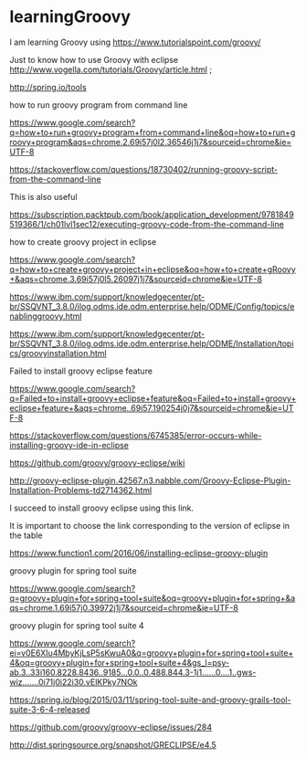 # learningGroovy
I am learning Groovy using https://www.tutorialspoint.com/groovy/  


Just to know how to use Groovy with eclipse http://www.vogella.com/tutorials/Groovy/article.html  ;

http://spring.io/tools

how to run groovy program from command line

https://www.google.com/search?q=how+to+run+groovy+program+from+command+line&oq=how+to+run+groovy+program&aqs=chrome.2.69i57j0l2.36546j1j7&sourceid=chrome&ie=UTF-8

https://stackoverflow.com/questions/18730402/running-groovy-script-from-the-command-line

This is also useful

https://subscription.packtpub.com/book/application_development/9781849519366/1/ch01lvl1sec12/executing-groovy-code-from-the-command-line

how to create groovy project in eclipse

https://www.google.com/search?q=how+to+create+groovy+project+in+eclipse&oq=how+to+create+gRoovy+&aqs=chrome.3.69i57j0l5.26097j1j7&sourceid=chrome&ie=UTF-8

https://www.ibm.com/support/knowledgecenter/pt-br/SSQVNT_3.8.0/ilog.odms.ide.odm.enterprise.help/ODME/Config/topics/enablinggroovy.html

https://www.ibm.com/support/knowledgecenter/pt-br/SSQVNT_3.8.0/ilog.odms.ide.odm.enterprise.help/ODME/Installation/topics/groovyinstallation.html


Failed to install groovy eclipse feature

https://www.google.com/search?q=Failed+to+install+groovy+eclipse+feature&oq=Failed+to+install+groovy+eclipse+feature+&aqs=chrome..69i57.190254j0j7&sourceid=chrome&ie=UTF-8

https://stackoverflow.com/questions/6745385/error-occurs-while-installing-groovy-ide-in-eclipse

https://github.com/groovy/groovy-eclipse/wiki

http://groovy-eclipse-plugin.42567.n3.nabble.com/Groovy-Eclipse-Plugin-Installation-Problems-td2714362.html

I succeed to install groovy eclipse using this link.

It is important to choose the link corresponding to the version of eclipse in the table

https://www.function1.com/2016/06/installing-eclipse-groovy-plugin

groovy plugin for spring tool suite

https://www.google.com/search?q=groovy+plugin+for+spring+tool+suite&oq=groovy+plugin+for+spring+&aqs=chrome.1.69i57j0.39972j1j7&sourceid=chrome&ie=UTF-8

groovy plugin for spring tool suite 4

https://www.google.com/search?ei=v0E6XIu4MbyKjLsP5sKwuA0&q=groovy+plugin+for+spring+tool+suite+4&oq=groovy+plugin+for+spring+tool+suite+4&gs_l=psy-ab.3..33i160.8228.8436..9185...0.0..0.488.844.3-1j1......0....1..gws-wiz.......0i71j0i22i30.vElKPky7NOk

https://spring.io/blog/2015/03/11/spring-tool-suite-and-groovy-grails-tool-suite-3-6-4-released

https://github.com/groovy/groovy-eclipse/issues/284

 http://dist.springsource.org/snapshot/GRECLIPSE/e4.5

